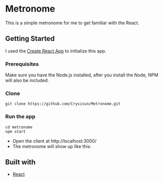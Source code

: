 # Metronome
This is a simple metronome for me to get familiar with the React.
## Getting Started
I used the [Create React App](https://github.com/facebook/create-react-app) to initialize this app.
### Prerequisites
Make sure you have the Node.js installed, after you install the Node, NPM will also be included.
### Clone 
```
git clone https://github.com/Crysisun/Metronome.git
```
### Run the app
```
cd metronome
npm start
```
* Open the client at http://localhost:3000/
* The metronome will show up like this:

## Built with
* [React](https://reactjs.org/)
